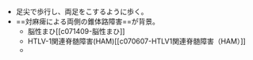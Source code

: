 - 足尖で歩行し、両足をこするように歩く。
- ==対麻痺による両側の錐体路障害==が背景。
	- 脳性まひ[[c071409-脳性まひ]]
	- HTLV-1関連脊髄障害(HAM)[[c070607-HTLV1関連脊髄障害（HAM）]]
	- 
